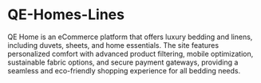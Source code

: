 # QE-Homes-Lines
QE Home is an eCommerce platform that offers luxury bedding and linens, including duvets, sheets, and home essentials. The site features personalized comfort with advanced product filtering, mobile optimization, sustainable fabric options, and secure payment gateways, providing a seamless and eco-friendly shopping experience for all bedding needs.
